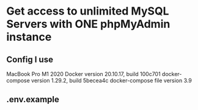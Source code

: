 # Get access to unlimited MySQL Servers with ONE phpMyAdmin instance

## Config I use

MacBook Pro M1 2020
Docker version 20.10.17, build 100c701
docker-compose version 1.29.2, build 5becea4c
docker-compose file version 3.9

## .env.example
